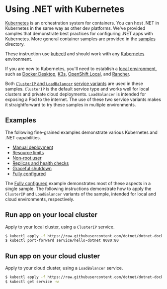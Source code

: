 # Using .NET with Kubernetes

[Kubernetes](https://kubernetes.io/) is an orchestration system for containers. You can host .NET in Kubernetes in the same way as other dev platforms. We've provided samples that demonstrate best practices for configuring .NET apps with Kubernetes. More general container samples are provided in the [samples](../README.md) directory.

These instruction use [kubectl](https://kubernetes.io/docs/reference/kubectl/) and should work with any [Kubernetes](https://kubernetes.io/) environment.

If you are new to Kubernetes, you'll need to establish a [local environment](https://kubernetes.io/docs/tasks/tools/), such as [Docker Desktop](https://www.docker.com/products/kubernetes/), [K3s](https://k3s.io/), [OpenShift Local](https://developers.redhat.com/products/openshift-local), and [Rancher](https://rancherdesktop.io/).

Both [`ClusterIP` and `LoadBalancer`](https://minikube.sigs.k8s.io/docs/handbook/accessing/) [service variants](https://learn.microsoft.com/azure/aks/concepts-network#services) are used in these samples. `ClusterIP` is the default service type and works well for local clusters and private cloud deployments. `LoadBalancer` is intended for exposing a Pod to the internet. The use of these two service variants makes it straightforward to try these samples in multiple environments.

## Examples

The following fine-grained examples demonstrate various Kubernetes and .NET capabilities.

- [Manual deployment](manual-deployment/README.md)
- [Resource limits](resource-limits/README.md)
- [Non-root user](non-root-user/README.md)
- [Replicas and health checks](health-and-replicas/README.md)
- [Graceful shutdown](graceful-shutdown/README.md)
- [Fully configured](hello-dotnet/README.md)

The [Fully configured](hello-dotnet/README.md) example demonstrates most of these aspects in a single sample. The following instructions demonstrate how to apply the `ClusterIP` and `LoadBalancer` variants of the sample, intended for local and cloud environments, respectively.

## Run app on your local cluster

Apply to your local cluster, using a `ClusterIP` service.

```bash
$ kubectl apply -f https://raw.githubusercontent.com/dotnet/dotnet-docker/main/samples/kubernetes/hello-dotnet/hello-dotnet.yaml
$ kubectl port-forward service/hello-dotnet 8080:80
```

## Run app on your cloud cluster

Apply to your cloud cluster, using a `LoadBalancer` service.

```bash
$ kubectl apply -f https://raw.githubusercontent.com/dotnet/dotnet-docker/main/samples/kubernetes/hello-dotnet/hello-dotnet-loadbalancer.yaml
$ kubectl get service -w
```
